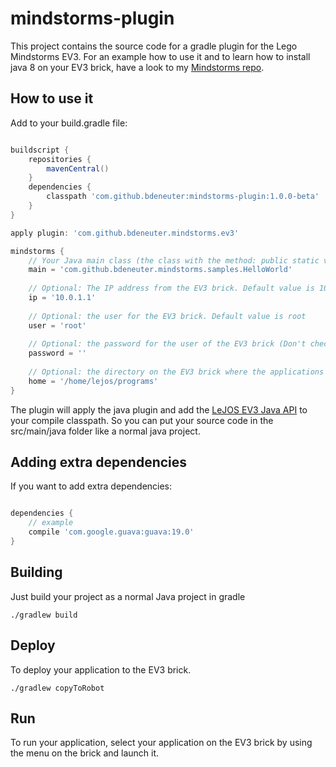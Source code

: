 # mindstorms-plugin

This project contains the source code for a gradle plugin for the Lego Mindstorms EV3.
For an example how to use it and to learn how to install java 8 on your EV3 brick, have a look to my [Mindstorms repo](https://github.com/bdeneuter/mindstorms).

## How to use it

Add to your build.gradle file:

```groovy

buildscript {
    repositories {
        mavenCentral()
    }
    dependencies {
        classpath 'com.github.bdeneuter:mindstorms-plugin:1.0.0-beta'
    }
}

apply plugin: 'com.github.bdeneuter.mindstorms.ev3'

mindstorms {
    // Your Java main class (the class with the method: public static void main(String ... args))
    main = 'com.github.bdeneuter.mindstorms.samples.HelloWorld'
    
    // Optional: The IP address from the EV3 brick. Default value is 10.0.1.1
    ip = '10.0.1.1'
    
    // Optional: the user for the EV3 brick. Default value is root
    user = 'root'
    
    // Optional: the password for the user of the EV3 brick (Don't check in paswords in repositories! If you use a password, put it in the gradle.properties in your GRADLE_HOME and assign the variable to the password field. Default value is none
    password = ''
    
    // Optional: the directory on the EV3 brick where the applications will be stored. Default is /home/lejos/programs
    home = '/home/lejos/programs'
}

```

The plugin will apply the java plugin and add the [LeJOS EV3 Java API](http://www.lejos.org/ev3/docs/) to your compile classpath. So you can put your source code in the src/main/java folder like a normal java project.

## Adding extra dependencies

If you want to add extra dependencies:

```groovy

dependencies {
    // example
    compile 'com.google.guava:guava:19.0'
}

```

## Building

Just build your project as a normal Java project in gradle

```
./gradlew build
```

## Deploy

To deploy your application to the EV3 brick.

```
./gradlew copyToRobot
```

## Run

To run your application, select your application on the EV3 brick by using the menu on the brick and launch it.
